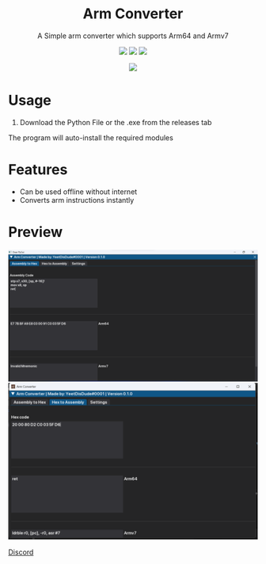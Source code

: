 
<h1 align="center">Arm Converter</h1>
<p align="center">A Simple arm converter which supports Arm64 and Armv7</p>

<p align="center">
  <a href=""><img src="https://img.shields.io/github/downloads/YeetDisDude/Arm-Converter/total.svg"></a>
  <a href=""><img src="https://img.shields.io/discord/1082866190097072158"></a>
  <a href=""><img src="https://img.shields.io/github/v/release/YeetDisDude/Arm-Converter"></a>
</p>
<p align="center">
  <a href=""><img src="https://img.shields.io/github/stars/YeetDisDude/Arm-Converter?style=social"></a>
</p>
  
# Usage
1. Download the Python File or the .exe from the releases tab

The program will auto-install the required modules

# Features
- Can be used offline without internet
- Converts arm instructions instantly

  
# Preview
![Image1](/Assets/1.png)
![Image2](/Assets/2.png)

[Discord](https://discord.gg/wnr9ME7enQ)
